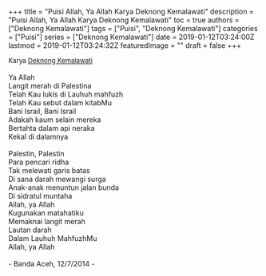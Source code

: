 +++
title = "Puisi Allah, Ya Allah Karya Deknong Kemalawati"
description = "Puisi Allah, Ya Allah Karya Deknong Kemalawati"
toc = true
authors = ["Deknong Kemalawati"]
tags = ["Puisi", "Deknong Kemalawati"]
categories = ["Puisi"]
series = ["Deknong Kemalawati"]
date = 2019-01-12T03:24:00Z
lastmod = 2019-01-12T03:24:32Z
featuredImage = ""
draft = false
+++

<div style="text-align: justify;">
<div style="font-size: small;">Karya <a href="/authors/deknong-kemalawati/" target="_blank">Deknong Kemalawati</a></div><br />
Ya Allah<br />Langit merah di Palestina<br />Telah Kau lukis di Lauhuh mahfuzh<br />Telah Kau sebut dalam kitabMu<br />Bani Israil, Bani Israil<br />Adakah kaum selain mereka<br />Bertahta dalam api neraka<br />Kekal di dalamnya<br /><br />Palestin, Palestin<br />Para pencari ridha<br />Tak melewati garis batas<br />Di sana darah mewangi surga<br />Anak-anak menuntun jalan bunda<br />Di sidratul muntaha<br />Allah, ya Allah<br />Kugunakan matahatiku<br />Memaknai langit merah<br />Lautan darah<br />Dalam Lauhuh MahfuzhMu<br />Allah, ya Allah<br /><br />- Banda Aceh, 12/7/2014 -</div>
